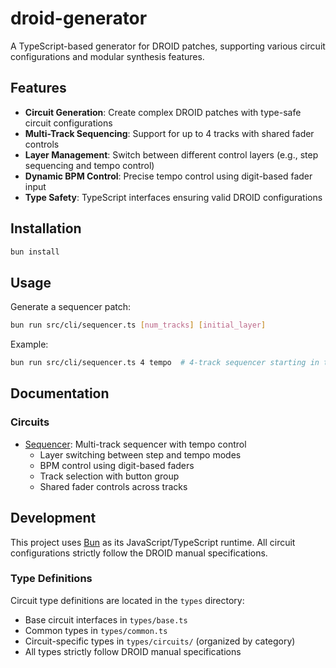 # droid-generator

A TypeScript-based generator for DROID patches, supporting various circuit configurations and modular synthesis features.

## Features

- **Circuit Generation**: Create complex DROID patches with type-safe circuit configurations
- **Multi-Track Sequencing**: Support for up to 4 tracks with shared fader controls
- **Layer Management**: Switch between different control layers (e.g., step sequencing and tempo control)
- **Dynamic BPM Control**: Precise tempo control using digit-based fader input
- **Type Safety**: TypeScript interfaces ensuring valid DROID configurations

## Installation

```bash
bun install
```

## Usage

Generate a sequencer patch:
```bash
bun run src/cli/sequencer.ts [num_tracks] [initial_layer]
```

Example:
```bash
bun run src/cli/sequencer.ts 4 tempo  # 4-track sequencer starting in tempo layer
```

## Documentation

### Circuits
- [Sequencer](docs/example-output/sequencer.md): Multi-track sequencer with tempo control
  - Layer switching between step and tempo modes
  - BPM control using digit-based faders
  - Track selection with button group
  - Shared fader controls across tracks

## Development

This project uses [Bun](https://bun.sh) as its JavaScript/TypeScript runtime. All circuit configurations strictly follow the DROID manual specifications.

### Type Definitions
Circuit type definitions are located in the `types` directory:
- Base circuit interfaces in `types/base.ts`
- Common types in `types/common.ts`
- Circuit-specific types in `types/circuits/` (organized by category)
- All types strictly follow DROID manual specifications
